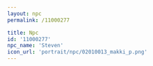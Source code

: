```yaml
---
layout: npc
permalink: /11000277

title: Npc
id: '11000277'
npc_name: 'Steven'
icon_url: 'portrait/npc/02010013_makki_p.png'
---
```

